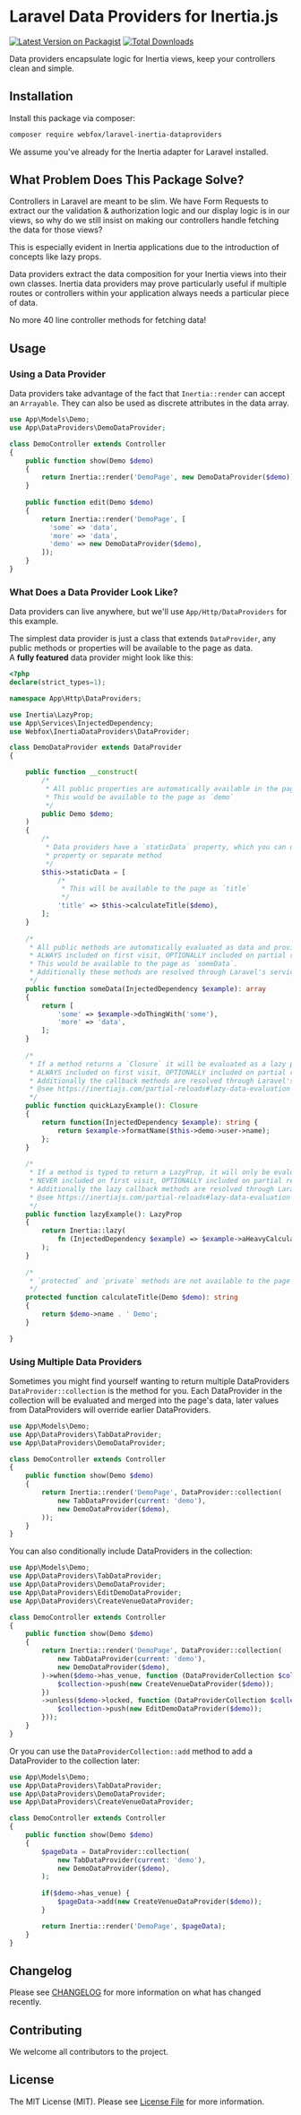 # Laravel Data Providers for Inertia.js

[![Latest Version on Packagist](https://img.shields.io/packagist/v/webfox/laravel-inertia-dataproviders.svg?style=flat-square)](https://packagist.org/packages/webfox/laravel-inertia-dataproviders)
[![Total Downloads](https://img.shields.io/packagist/dt/webfox/laravel-inertia-dataproviders.svg?style=flat-square)](https://packagist.org/packages/webfox/laravel-inertia-dataproviders)

Data providers encapsulate logic for Inertia views, keep your controllers clean and simple.

## Installation

Install this package via composer:

```bash
composer require webfox/laravel-inertia-dataproviders
```
We assume you've already for the Inertia adapter for Laravel installed.

## What Problem Does This Package Solve?
Controllers in Laravel are meant to be slim. We have Form Requests to extract our the validation & authorization logic and
our display logic is in our views, so why do we still insist on making our controllers handle fetching the data for those views?

This is especially evident in Inertia applications due to the introduction of concepts like lazy props.

Data providers extract the data composition for your Inertia views into their own classes. Inertia data providers may prove particularly 
useful if multiple routes or controllers within your application always needs a particular piece of data.

No more 40 line controller methods for fetching data!

## Usage

### Using a Data Provider
Data providers take advantage of the fact that `Inertia::render` can accept an `Arrayable`. 
They can also be used as discrete attributes in the data array.

```php
use App\Models\Demo;
use App\DataProviders\DemoDataProvider;

class DemoController extends Controller
{
    public function show(Demo $demo)
    {
        return Inertia::render('DemoPage', new DemoDataProvider($demo));
    }
    
    public function edit(Demo $demo)
    {
        return Inertia::render('DemoPage', [
          'some' => 'data',
          'more' => 'data',
          'demo' => new DemoDataProvider($demo),
        ]);
    }
}
```

### What Does a Data Provider Look Like?

Data providers can live anywhere, but we'll use `App/Http/DataProviders` for this example.

The simplest data provider is just a class that extends `DataProvider`, any public methods or properties will be available to the page as data.  
A **fully featured** data provider might look like this:

```php
<?php
declare(strict_types=1);

namespace App\Http\DataProviders;

use Inertia\LazyProp;
use App\Services\InjectedDependency;
use Webfox\InertiaDataProviders\DataProvider;

class DemoDataProvider extends DataProvider
{

    public function __construct(
        /*
         * All public properties are automatically available in the page
         * This would be available to the page as `demo`
         */
        public Demo $demo;
    )
    {
        /*
         * Data providers have a `staticData` property, which you can use to add any data that doesn't warrant a full
         * property or separate method
         */
        $this->staticData = [
            /*
             * This will be available to the page as `title`
             */
            'title' => $this->calculateTitle($demo),
        ];
    }
    
    /*
     * All public methods are automatically evaluated as data and provided to the page.
     * ALWAYS included on first visit, OPTIONALLY included on partial reloads, ALWAYS evaluated
     * This would be available to the page as `someData`.
     * Additionally these methods are resolved through Laravel's service container, so any parameters will be automatically resolved.
     */
    public function someData(InjectedDependency $example): array
    {
        return [
            'some' => $example->doThingWith('some'),
            'more' => 'data',
        ];
    }
    
    /*
     * If a method returns a `Closure` it will be evaluated as a lazy property.
     * ALWAYS included on first visit, OPTIONALLY included on partial reloads, ONLY evaluated when needed
     * Additionally the callback methods are resolved through Laravel's service container, so any parameters will be automatically resolved.
     * @see https://inertiajs.com/partial-reloads#lazy-data-evaluation
     */
    public function quickLazyExample(): Closure
    {
        return function(InjectedDependency $example): string {
            return $example->formatName($this->demo->user->name);
        };
    }
    
    /*
     * If a method is typed to return a LazyProp, it will only be evaluated when requested following inertia's rules for lazy data evaluation
     * NEVER included on first visit, OPTIONALLY included on partial reloads, ONLY evaluated when needed
     * Additionally the lazy callback methods are resolved through Laravel's service container, so any parameters will be automatically resolved.
     * @see https://inertiajs.com/partial-reloads#lazy-data-evaluation
     */
    public function lazyExample(): LazyProp
    {
        return Inertia::lazy(
            fn (InjectedDependency $example) => $example->aHeavyCalculation($this->demo)
        );
    }
    
    /*
     * `protected` and `private` methods are not available to the page
     */
    protected function calculateTitle(Demo $demo): string
    {
        return $demo->name . ' Demo';
    }

}
```

### Using Multiple Data Providers
Sometimes you might find yourself wanting to return multiple DataProviders `DataProvider::collection` is the method for you.
Each DataProvider in the collection will be evaluated and merged into the page's data, later values from DataProviders will override earlier DataProviders.

```php
use App\Models\Demo;
use App\DataProviders\TabDataProvider;
use App\DataProviders\DemoDataProvider;

class DemoController extends Controller
{
    public function show(Demo $demo)
    {
        return Inertia::render('DemoPage', DataProvider::collection(
            new TabDataProvider(current: 'demo'),
            new DemoDataProvider($demo),
        ));
    }
}
```

You can also conditionally include DataProviders in the collection:
```php
use App\Models\Demo;
use App\DataProviders\TabDataProvider;
use App\DataProviders\DemoDataProvider;
use App\DataProviders\EditDemoDataProvider;
use App\DataProviders\CreateVenueDataProvider;

class DemoController extends Controller
{
    public function show(Demo $demo)
    {
        return Inertia::render('DemoPage', DataProvider::collection(
            new TabDataProvider(current: 'demo'),
            new DemoDataProvider($demo),
        )->when($demo->has_venue, function (DataProviderCollection $collection) use($demo) {
            $collection->push(new CreateVenueDataProvider($demo));
        })
        ->unless($demo->locked, function (DataProviderCollection $collection) use($demo) {
            $collection->push(new EditDemoDataProvider($demo));
        }));
    }
}
```

Or you can use the `DataProviderCollection::add` method to add a DataProvider to the collection later:
```php
use App\Models\Demo;
use App\DataProviders\TabDataProvider;
use App\DataProviders\DemoDataProvider;
use App\DataProviders\CreateVenueDataProvider;

class DemoController extends Controller
{
    public function show(Demo $demo)
    {
        $pageData = DataProvider::collection(
            new TabDataProvider(current: 'demo'),
            new DemoDataProvider($demo),
        );
        
        if($demo->has_venue) {
            $pageData->add(new CreateVenueDataProvider($demo));
        }

        return Inertia::render('DemoPage', $pageData);
    }
}
```

## Changelog

Please see [CHANGELOG](CHANGELOG.md) for more information on what has changed recently.

## Contributing

We welcome all contributors to the project.

## License

The MIT License (MIT). Please see [License File](LICENSE.md) for more information.

